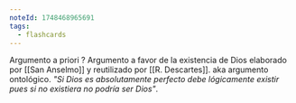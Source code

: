 ```yaml
---
noteId: 1748468965691
tags:
  - flashcards
---
```

Argumento a priori
?
Argumento a favor de la existencia de Dios elaborado por [[San Anselmo]] y reutilizado por [[R. Descartes]]. aka argumento ontológico. *"Si Dios es absolutamente perfecto debe lógicamente existir pues si no existiera no podría ser Dios"*.
<!--SR:!2025-05-30,1,230-->